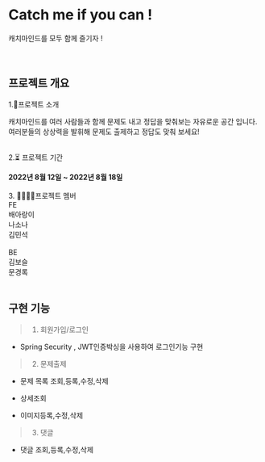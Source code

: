 # Catch me if you can !
캐치마인드를 모두 함께 즐기자 !<br>
<br><br>



## 프로젝트 개요

1.👋프로젝트 소개<div> 
캐치마인드를 여러 사람들과 함께 문제도 내고 정답을 맞춰보는 자유로운 공간 입니다.<br>
여러분들의 상상력을 발휘해 문제도 출제하고 정답도 맞춰 보세요!
<br><br>

2.⏳ 프로젝트 기간
<div> <strong>2022년 8월 12일 ~ 2022년 8월 18일 </strong></div>
<br>
3. 👨‍👩‍👧‍👦프로젝트 멤버<div>
FE<br> 
배아랑이<br>
나소나<br>
김민석<br><br>
BE<br>
김보슬<br>
문경록<br>
<br>

## 구현 기능

>1. 회원가입/로그인
- Spring Security , JWT인증박싱을 사용하여 로그인기능 구현 

>2. 문제출제 
- 문제 목록 조회,등록,수정,삭제

- 상세조회
- 이미지등록,수정,삭제

>3. 댓글 
- 댓글 조회,등록,수정,삭제
 

